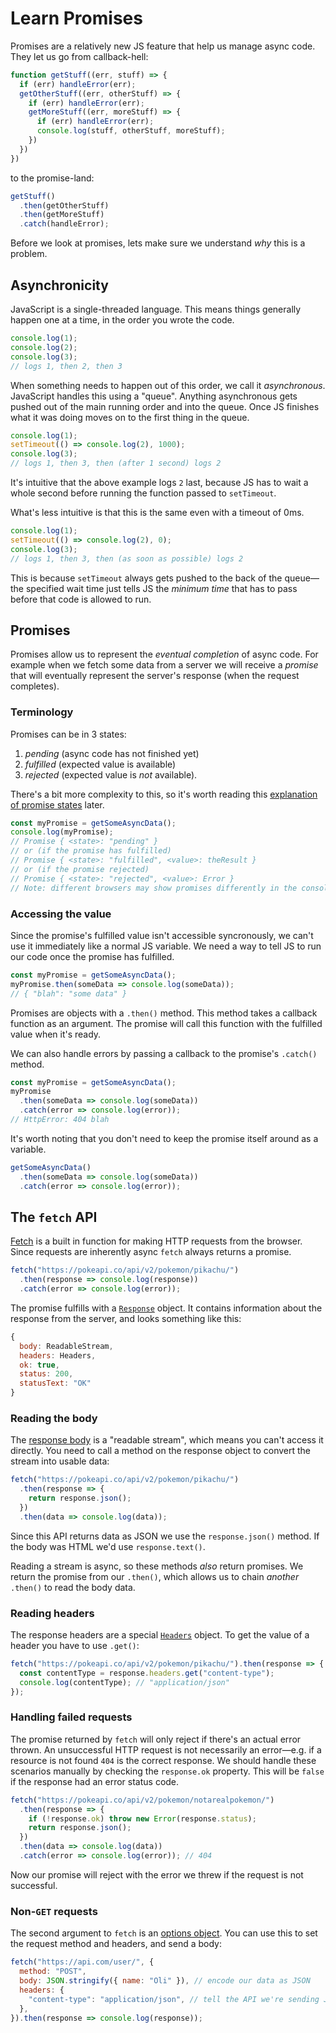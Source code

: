 # Learn Promises

Promises are a relatively new JS feature that help us manage async code. They let us go from callback-hell:

```js
function getStuff((err, stuff) => {
  if (err) handleError(err);
  getOtherStuff((err, otherStuff) => {
    if (err) handleError(err);
    getMoreStuff((err, moreStuff) => {
      if (err) handleError(err);
      console.log(stuff, otherStuff, moreStuff);
    })
  })
})
```

to the promise-land:

```js
getStuff()
  .then(getOtherStuff)
  .then(getMoreStuff)
  .catch(handleError);
```

Before we look at promises, lets make sure we understand _why_ this is a problem.

## Asynchronicity

JavaScript is a single-threaded language. This means things generally happen one at a time, in the order you wrote the code.

```javascript
console.log(1);
console.log(2);
console.log(3);
// logs 1, then 2, then 3
```

When something needs to happen out of this order, we call it _asynchronous_. JavaScript handles this using a "queue". Anything asynchronous gets pushed out of the main running order and into the queue. Once JS finishes what it was doing moves on to the first thing in the queue.

```javascript
console.log(1);
setTimeout(() => console.log(2), 1000);
console.log(3);
// logs 1, then 3, then (after 1 second) logs 2
```

It's intuitive that the above example logs `2` last, because JS has to wait a whole second before running the function passed to `setTimeout`.

What's less intuitive is that this is the same even with a timeout of 0ms.

```javascript
console.log(1);
setTimeout(() => console.log(2), 0);
console.log(3);
// logs 1, then 3, then (as soon as possible) logs 2
```

This is because `setTimeout` always gets pushed to the back of the queue—the specified wait time just tells JS the _minimum time_ that has to pass before that code is allowed to run.

## Promises

Promises allow us to represent the _eventual completion_ of async code. For example when we fetch some data from a server we will receive a _promise_ that will eventually represent the server's response (when the request completes).

### Terminology

Promises can be in 3 states:

1. _pending_ (async code has not finished yet)
1. _fulfilled_ (expected value is available)
1. _rejected_ (expected value is _not_ available).

There's a bit more complexity to this, so it's worth reading this [explanation of promise states](https://github.com/domenic/promises-unwrapping/blob/master/docs/states-and-fates.md) later.

```javascript
const myPromise = getSomeAsyncData();
console.log(myPromise);
// Promise { <state>: "pending" }
// or (if the promise has fulfilled)
// Promise { <state>: "fulfilled", <value>: theResult }
// or (if the promise rejected)
// Promise { <state>: "rejected", <value>: Error }
// Note: different browsers may show promises differently in the console
```

### Accessing the value

Since the promise's fulfilled value isn't accessible syncronously, we can't use it immediately like a normal JS variable. We need a way to tell JS to run our code once the promise has fulfilled.

```javascript
const myPromise = getSomeAsyncData();
myPromise.then(someData => console.log(someData));
// { "blah": "some data" }
```

Promises are objects with a `.then()` method. This method takes a callback function as an argument. The promise will call this function with the fulfilled value when it's ready.

We can also handle errors by passing a callback to the promise's `.catch()` method.

```javascript
const myPromise = getSomeAsyncData();
myPromise
  .then(someData => console.log(someData))
  .catch(error => console.log(error));
// HttpError: 404 blah
```

It's worth noting that you don't need to keep the promise itself around as a variable.

```javascript
getSomeAsyncData()
  .then(someData => console.log(someData))
  .catch(error => console.log(error));
```

## The `fetch` API

[Fetch](https://developer.mozilla.org/en-US/docs/Web/API/Fetch_API) is a built in function for making HTTP requests from the browser. Since requests are inherently async `fetch` always returns a promise.

```javascript
fetch("https://pokeapi.co/api/v2/pokemon/pikachu/")
  .then(response => console.log(response))
  .catch(error => console.log(error));
```

The promise fulfills with a [`Response`](https://developer.mozilla.org/en-US/docs/Web/API/Response) object. It contains information about the response from the server, and looks something like this:

```javascript
{
  body: ReadableStream,
  headers: Headers,
  ok: true,
  status: 200,
  statusText: "OK"
}
```

### Reading the body

The [response body](https://developer.mozilla.org/en-US/docs/Web/API/Body) is a "readable stream", which means you can't access it directly. You need to call a method on the response object to convert the stream into usable data:

```javascript
fetch("https://pokeapi.co/api/v2/pokemon/pikachu/")
  .then(response => {
    return response.json();
  })
  .then(data => console.log(data));
```

Since this API returns data as JSON we use the `response.json()` method. If the body was HTML we'd use `response.text()`.

Reading a stream is async, so these methods _also_ return promises. We return the promise from our `.then()`, which allows us to chain _another_ `.then()` to read the body data.

### Reading headers

The response headers are a special [`Headers`](https://developer.mozilla.org/en-US/docs/Web/API/Headers) object. To get the value of a header you have to use `.get()`:

```javascript
fetch("https://pokeapi.co/api/v2/pokemon/pikachu/").then(response => {
  const contentType = response.headers.get("content-type");
  console.log(contentType); // "application/json"
});
```

### Handling failed requests

The promise returned by `fetch` will only reject if there's an actual error thrown. An unsuccessful HTTP request is not necessarily an error—e.g. if a resource is not found `404` is the correct response. We should handle these scenarios manually by checking the `response.ok` property. This will be `false` if the response had an error status code.

```javascript
fetch("https://pokeapi.co/api/v2/pokemon/notarealpokemon/")
  .then(response => {
    if (!response.ok) throw new Error(response.status);
    return response.json();
  })
  .then(data => console.log(data))
  .catch(error => console.log(error)); // 404
```

Now our promise will reject with the error we threw if the request is not successful.

### Non-`GET` requests

The second argument to `fetch` is an [options object](https://developer.mozilla.org/en-US/docs/Web/API/WindowOrWorkerGlobalScope/fetch#Parameters). You can use this to set the request method and headers, and send a body:

```javascript
fetch("https://api.com/user/", {
  method: "POST",
  body: JSON.stringify({ name: "Oli" }), // encode our data as JSON
  headers: {
    "content-type": "application/json", // tell the API we're sending JSON
  },
}).then(response => console.log(response));
```
